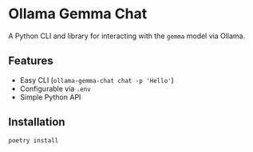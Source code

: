 # Ollama Gemma Chat

A Python CLI and library for interacting with the `gemma` model via Ollama.

## Features

- Easy CLI (`ollama-gemma-chat chat -p 'Hello'`)
- Configurable via `.env`
- Simple Python API

## Installation

```bash
poetry install
```
